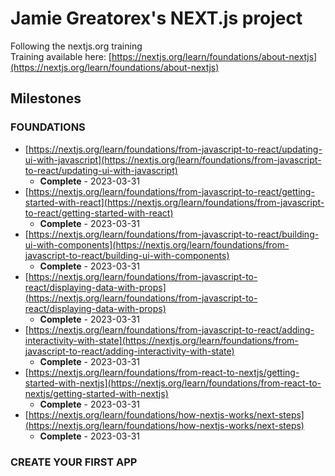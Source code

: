 # Jamie Greatorex's NEXT.js project
Following the nextjs.org training  
Training available here: [https://nextjs.org/learn/foundations/about-nextjs](https://nextjs.org/learn/foundations/about-nextjs)  
## Milestones
### FOUNDATIONS
* [https://nextjs.org/learn/foundations/from-javascript-to-react/updating-ui-with-javascript](https://nextjs.org/learn/foundations/from-javascript-to-react/updating-ui-with-javascript)
  * **Complete** - 2023-03-31
* [https://nextjs.org/learn/foundations/from-javascript-to-react/getting-started-with-react](https://nextjs.org/learn/foundations/from-javascript-to-react/getting-started-with-react)
  * **Complete** - 2023-03-31
* [https://nextjs.org/learn/foundations/from-javascript-to-react/building-ui-with-components](https://nextjs.org/learn/foundations/from-javascript-to-react/building-ui-with-components)
  * **Complete** - 2023-03-31
* [https://nextjs.org/learn/foundations/from-javascript-to-react/displaying-data-with-props](https://nextjs.org/learn/foundations/from-javascript-to-react/displaying-data-with-props)
  * **Complete** - 2023-03-31
* [https://nextjs.org/learn/foundations/from-javascript-to-react/adding-interactivity-with-state](https://nextjs.org/learn/foundations/from-javascript-to-react/adding-interactivity-with-state)
  * **Complete** - 2023-03-31
* [https://nextjs.org/learn/foundations/from-react-to-nextjs/getting-started-with-nextjs](https://nextjs.org/learn/foundations/from-react-to-nextjs/getting-started-with-nextjs)
  * **Complete** - 2023-03-31
* [https://nextjs.org/learn/foundations/how-nextjs-works/next-steps](https://nextjs.org/learn/foundations/how-nextjs-works/next-steps)
  * **Complete** - 2023-03-31
### CREATE YOUR FIRST APP
